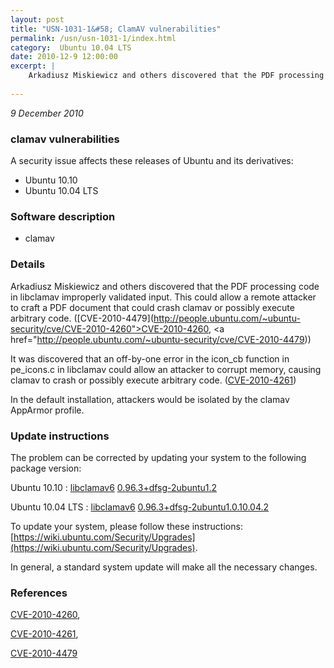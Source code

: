 ```yaml
---
layout: post
title: "USN-1031-1&#58; ClamAV vulnerabilities"
permalink: /usn/usn-1031-1/index.html
category:  Ubuntu 10.04 LTS
date: 2010-12-9 12:00:00
excerpt: |
    Arkadiusz Miskiewicz and others discovered that the PDF processing code in libclamav improperly validated input. This could allow a remote attacker to craft a PDF document that could crash clamav or possibly execute arbitrary code. ([CVE-2010-4479](http://people.ubuntu.com/~ubuntu-security/cve/CVE-2010-4260">CVE-2010-4260</a>, <a href="http://people.ubuntu.com/~ubuntu-security/cve/CVE-2010-4479))
    
--- 
```

 
 

*9 December 2010*

### clamav vulnerabilities

A security issue affects these releases of Ubuntu and its derivatives:

* Ubuntu 10.10
* Ubuntu 10.04 LTS

### Software description

* clamav 

### Details

Arkadiusz Miskiewicz and others discovered that the PDF processing code in libclamav improperly validated input. This could allow a remote attacker to craft a PDF document that could crash clamav or possibly execute arbitrary code. ([CVE-2010-4479](http://people.ubuntu.com/~ubuntu-security/cve/CVE-2010-4260">CVE-2010-4260</a>, <a href="http://people.ubuntu.com/~ubuntu-security/cve/CVE-2010-4479))

It was discovered that an off-by-one error in the icon_cb function in pe_icons.c in libclamav could allow an attacker to corrupt memory, causing clamav to crash or possibly execute arbitrary code. ([CVE-2010-4261](http://people.ubuntu.com/~ubuntu-security/cve/CVE-2010-4261))

In the default installation, attackers would be isolated by the clamav AppArmor profile. 

### Update instructions

The problem can be corrected by updating your system to the following package version:

Ubuntu 10.10
 : [libclamav6](https://launchpad.net/ubuntu/+source/clamav) <span> [0.96.3+dfsg-2ubuntu1.2](https://launchpad.net/ubuntu/+source/clamav/0.96.3+dfsg-2ubuntu1.2) </span> 

Ubuntu 10.04 LTS
 : [libclamav6](https://launchpad.net/ubuntu/+source/clamav) <span> [0.96.3+dfsg-2ubuntu1.0.10.04.2](https://launchpad.net/ubuntu/+source/clamav/0.96.3+dfsg-2ubuntu1.0.10.04.2) </span> 

To update your system, please follow these instructions: [https://wiki.ubuntu.com/Security/Upgrades](https://wiki.ubuntu.com/Security/Upgrades).

In general, a standard system update will make all the necessary changes. 

### References

 
 [CVE-2010-4260](http://people.ubuntu.com/~ubuntu-security/cve/CVE-2010-4260), 

 [CVE-2010-4261](http://people.ubuntu.com/~ubuntu-security/cve/CVE-2010-4261), 

 [CVE-2010-4479](http://people.ubuntu.com/~ubuntu-security/cve/CVE-2010-4479)
 

